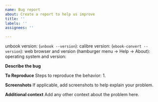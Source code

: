 ```yaml
---
name: Bug report
about: Create a report to help us improve
title: ''
labels: ''
assignees: ''

---
```


unbook version: (`unbook --version`): 
calibre version: (`ebook-convert --version`): 
web browser and version (hamburger menu -> Help -> About): 
operating system and version: 

<!-- No GitHub attachments, book titles, or authors, please. If CC-licensed or out of copyright, paste a URL; it has a libgen MD5, post just the MD5; otherwise, rename the file to a sample-N and paste an anonfiles.com or Google Drive link -->

**Describe the bug**


**To Reproduce**
Steps to reproduce the behavior:
1. 

**Screenshots**
If applicable, add screenshots to help explain your problem.

**Additional context**
Add any other context about the problem here.
